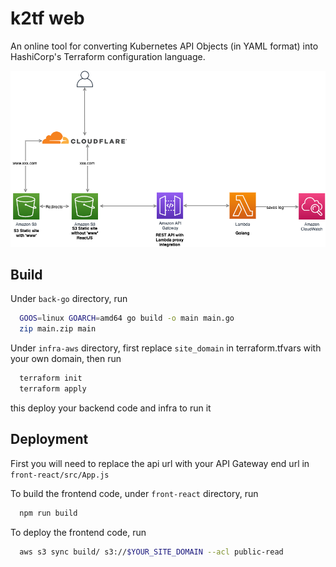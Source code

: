 
# k2tf web

An online tool for converting Kubernetes API Objects (in YAML format) into HashiCorp's Terraform configuration language.

![k2tf web on aws](diagram.png)

## Build

Under `back-go` directory, run

```bash
  GOOS=linux GOARCH=amd64 go build -o main main.go
  zip main.zip main
```
Under `infra-aws` directory, first replace `site_domain` in terraform.tfvars with your own domain, then run

```bash
  terraform init
  terraform apply
```
this deploy your backend code and infra to run it


## Deployment

First you will need to replace the api url with your API Gateway end url in `front-react/src/App.js`

To build the frontend code, under `front-react` directory, run

```bash
  npm run build
```
To deploy the frontend code, run
```bash
  aws s3 sync build/ s3://$YOUR_SITE_DOMAIN --acl public-read
```

    